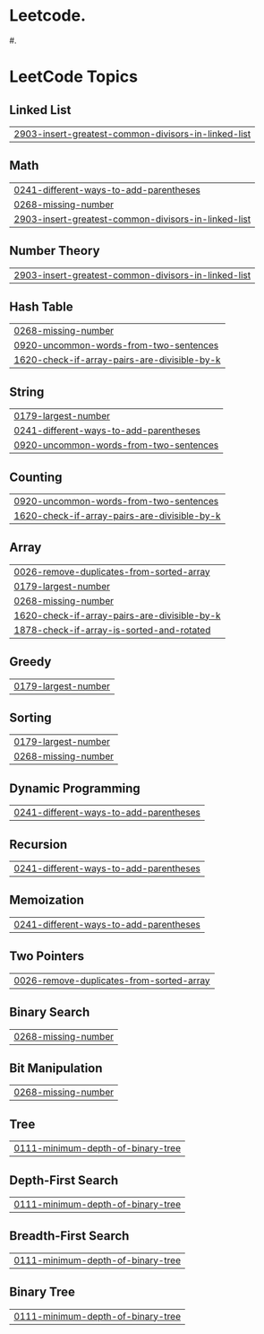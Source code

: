 # Leetcode.
#.

<!---LeetCode Topics Start-->
# LeetCode Topics
## Linked List
|  |
| ------- |
| [2903-insert-greatest-common-divisors-in-linked-list](https://github.com/ravikr126/Leetcode/tree/master/2903-insert-greatest-common-divisors-in-linked-list) |
## Math
|  |
| ------- |
| [0241-different-ways-to-add-parentheses](https://github.com/ravikr126/Leetcode/tree/master/0241-different-ways-to-add-parentheses) |
| [0268-missing-number](https://github.com/ravikr126/Leetcode/tree/master/0268-missing-number) |
| [2903-insert-greatest-common-divisors-in-linked-list](https://github.com/ravikr126/Leetcode/tree/master/2903-insert-greatest-common-divisors-in-linked-list) |
## Number Theory
|  |
| ------- |
| [2903-insert-greatest-common-divisors-in-linked-list](https://github.com/ravikr126/Leetcode/tree/master/2903-insert-greatest-common-divisors-in-linked-list) |
## Hash Table
|  |
| ------- |
| [0268-missing-number](https://github.com/ravikr126/Leetcode/tree/master/0268-missing-number) |
| [0920-uncommon-words-from-two-sentences](https://github.com/ravikr126/Leetcode/tree/master/0920-uncommon-words-from-two-sentences) |
| [1620-check-if-array-pairs-are-divisible-by-k](https://github.com/ravikr126/Leetcode/tree/master/1620-check-if-array-pairs-are-divisible-by-k) |
## String
|  |
| ------- |
| [0179-largest-number](https://github.com/ravikr126/Leetcode/tree/master/0179-largest-number) |
| [0241-different-ways-to-add-parentheses](https://github.com/ravikr126/Leetcode/tree/master/0241-different-ways-to-add-parentheses) |
| [0920-uncommon-words-from-two-sentences](https://github.com/ravikr126/Leetcode/tree/master/0920-uncommon-words-from-two-sentences) |
## Counting
|  |
| ------- |
| [0920-uncommon-words-from-two-sentences](https://github.com/ravikr126/Leetcode/tree/master/0920-uncommon-words-from-two-sentences) |
| [1620-check-if-array-pairs-are-divisible-by-k](https://github.com/ravikr126/Leetcode/tree/master/1620-check-if-array-pairs-are-divisible-by-k) |
## Array
|  |
| ------- |
| [0026-remove-duplicates-from-sorted-array](https://github.com/ravikr126/Leetcode/tree/master/0026-remove-duplicates-from-sorted-array) |
| [0179-largest-number](https://github.com/ravikr126/Leetcode/tree/master/0179-largest-number) |
| [0268-missing-number](https://github.com/ravikr126/Leetcode/tree/master/0268-missing-number) |
| [1620-check-if-array-pairs-are-divisible-by-k](https://github.com/ravikr126/Leetcode/tree/master/1620-check-if-array-pairs-are-divisible-by-k) |
| [1878-check-if-array-is-sorted-and-rotated](https://github.com/ravikr126/Leetcode/tree/master/1878-check-if-array-is-sorted-and-rotated) |
## Greedy
|  |
| ------- |
| [0179-largest-number](https://github.com/ravikr126/Leetcode/tree/master/0179-largest-number) |
## Sorting
|  |
| ------- |
| [0179-largest-number](https://github.com/ravikr126/Leetcode/tree/master/0179-largest-number) |
| [0268-missing-number](https://github.com/ravikr126/Leetcode/tree/master/0268-missing-number) |
## Dynamic Programming
|  |
| ------- |
| [0241-different-ways-to-add-parentheses](https://github.com/ravikr126/Leetcode/tree/master/0241-different-ways-to-add-parentheses) |
## Recursion
|  |
| ------- |
| [0241-different-ways-to-add-parentheses](https://github.com/ravikr126/Leetcode/tree/master/0241-different-ways-to-add-parentheses) |
## Memoization
|  |
| ------- |
| [0241-different-ways-to-add-parentheses](https://github.com/ravikr126/Leetcode/tree/master/0241-different-ways-to-add-parentheses) |
## Two Pointers
|  |
| ------- |
| [0026-remove-duplicates-from-sorted-array](https://github.com/ravikr126/Leetcode/tree/master/0026-remove-duplicates-from-sorted-array) |
## Binary Search
|  |
| ------- |
| [0268-missing-number](https://github.com/ravikr126/Leetcode/tree/master/0268-missing-number) |
## Bit Manipulation
|  |
| ------- |
| [0268-missing-number](https://github.com/ravikr126/Leetcode/tree/master/0268-missing-number) |
## Tree
|  |
| ------- |
| [0111-minimum-depth-of-binary-tree](https://github.com/ravikr126/Leetcode/tree/master/0111-minimum-depth-of-binary-tree) |
## Depth-First Search
|  |
| ------- |
| [0111-minimum-depth-of-binary-tree](https://github.com/ravikr126/Leetcode/tree/master/0111-minimum-depth-of-binary-tree) |
## Breadth-First Search
|  |
| ------- |
| [0111-minimum-depth-of-binary-tree](https://github.com/ravikr126/Leetcode/tree/master/0111-minimum-depth-of-binary-tree) |
## Binary Tree
|  |
| ------- |
| [0111-minimum-depth-of-binary-tree](https://github.com/ravikr126/Leetcode/tree/master/0111-minimum-depth-of-binary-tree) |
<!---LeetCode Topics End-->